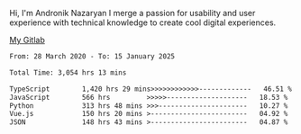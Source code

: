 Hi, I'm Andronik Nazaryan
I merge a passion for usability and user experience with technical knowledge to create cool digital experiences.

[My Gitlab](https://gitlab.com/anridev24)

<!--START_SECTION:waka-->

```txt
From: 28 March 2020 - To: 15 January 2025

Total Time: 3,054 hrs 13 mins

TypeScript        1,420 hrs 29 mins>>>>>>>>>>>>-------------   46.51 %
JavaScript        566 hrs         >>>>>--------------------   18.53 %
Python            313 hrs 48 mins >>>----------------------   10.27 %
Vue.js            150 hrs 20 mins >------------------------   04.92 %
JSON              148 hrs 43 mins >------------------------   04.87 %
```

<!--END_SECTION:waka-->
